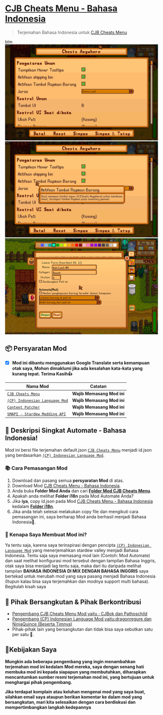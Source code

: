 # [CJB Cheats Menu - Bahasa Indonesia](github.com/YugoSamakuhaku/CJBCheatsMenu-Bahasa-Indonesia)

> Terjemahan Bahasa Indonesia untuk [CJB Cheats Menu](https://www.nexusmods.com/stardewvalley/mods/4)

blm
<img src="https://github.com/YugoSamakuhaku/ChestsAnywhere-Bahasa-Indonesia/blob/cd774239538ff605ff8fcc754fc1d44a653d9901/images/ChestAnywhere-Settings.png" />
<img src="https://github.com/YugoSamakuhaku/ChestsAnywhere-Bahasa-Indonesia/blob/cd774239538ff605ff8fcc754fc1d44a653d9901/images/ChestAnywhere-Settings-Hover.png" />
<img src="https://github.com/YugoSamakuhaku/ChestsAnywhere-Bahasa-Indonesia/blob/cd774239538ff605ff8fcc754fc1d44a653d9901/images/ChestAnywhere-Settings-Chests.png" />
## 📦 Persyaratan Mod
- [x] **Mod ini dibantu menggunakan Google Translate serta kemampuan otak saya, Mohon dimaklumi jika ada kesalahan kata-kata yang kurang tepat. Terima Kasih👍**

| Nama Mod | Catatan |
| --- | --- |
| [`CJB Cheats Menu`](https://www.nexusmods.com/stardewvalley/mods/4) | **Wajib Memasang Mod ini** |
| [`(CP) Indonesian Language Mod`](https://www.nexusmods.com/stardewvalley/mods/1057) | **Wajib Memasang Mod ini** |
| [`Content Patcher`](https://www.nexusmods.com/stardewvalley/mods/1915) | **Wajib Memasang Mod ini** |
| [`SMAPI - Stardew Modding API`](https://www.nexusmods.com/stardewvalley/mods/1063?tab=description) | **Wajib Memasang Mod ini** |

## 🧾 Deskripsi Singkat Automate - Bahasa Indonesia!
Mod ini bersi file terjemahan default.json [`CJB Cheats Menu`](https://www.nexusmods.com/stardewvalley/mods/4) menjadi id.json yang berdasarkan [`(CP) Indonesian Language Mod`](https://www.nexusmods.com/stardewvalley/mods/1057).

### 📚 Cara Pemasangan Mod
1. Download dan pasang semua **persyaratan Mod** di atas.
2. Download Mod [CJB Cheats Menu - Bahasa Indonesia](github.com/YugoSamakuhaku/CJBCheatsMenu-Bahasa-Indonesia/releases/latest).
3. Anda buka **Folder Mod Anda** dan cari [**Folder Mod CJB Cheats Menu**](https://www.nexusmods.com/stardewvalley/mods/4).
4. Apakah anda melihat **Folder i18n** pada Mod Automate Anda?
5. Jika **iya**, copy id.json pada Mod [CJB Cheats Menu - Bahasa Indonesia](github.com/YugoSamakuhaku/CJBCheatsMenu-Bahasa-Indonesia/releases/latest) kedalam [**Folder i18n**](https://www.nexusmods.com/stardewvalley/mods/4).
6. Jika anda telah selesai melakukan copy file dan mengikuti cara pemasangan ini, saya berharap Mod anda berhasil menjadi Bahasa Indonesia🤩.

### 🥰 Kenapa Saya Membuat Mod ini?
Ya tentu saja, karena saya terinspirasi dengan pencipta [`(CP) Indonesian Language Mod`](https://www.nexusmods.com/stardewvalley/mods/1057) yang menerjemahkan stardew valley menjadi Bahasa Indonesia. Tentu saja saya memasang mod lain (Contoh: Mod Automate) dan saat melihat konfigurasi mod tersebut dengan tampilan Bahasa Inggris, otak saya bisa menjadi lag tentu saja, maka dari itu daripada melihat tampilan **BAHASA INDONESIA DI MIX DENGAN BAHASA INGGRIS** saya bertekad untuk merubah mod yang saya pasang menjadi Bahasa Indonesia (Itupun kalau bisa saya terjemahkan dan modnya support multi bahasa). Begitulah kisah saya


## 💬 Pihak Bersangkutan & Pihak Berkontribusi

* [Pengembang CJB Cheats Menu Mod yaitu : CJBok dan Pathoschild](https://www.nexusmods.com/stardewvalley/users/1552317)
* [Pengembang (CP) Indonesian Language Mod yaitu:dragonregure dan NinjaQuince (Beserta Timnya)](https://www.nexusmods.com/stardewvalley/users/31907780)
* Pihak-pihak lain yang bersangkutan dan tidak bisa saya sebutkan satu per satu 🥳.

## 🧐Kebijakan Saya
**Mungkin ada beberapa pengembang yang ingin menambahkan terjemahan mod ini kedalam Mod mereka, saya dengan senang hati membuka mod ini kepada siapapun yang membutuhkan, diharapkan mencantumkan sumber resmi terjemahan mod ini, yang bertujuan untuk menghargai pihak pengembang.**

**Jika terdapat komplain atau keluhan mengenai mod yang saya buat, silahkan email saya ataupun berikan komentar ke dalam mod yang bersangkutan, mari kita selesaikan dengan cara berdiskusi dan mempertimbangkan langkah kedepannya**
